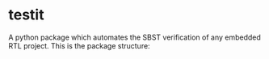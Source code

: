 # testit
A python package which automates the SBST verification of any embedded RTL project.
This is the package structure:


